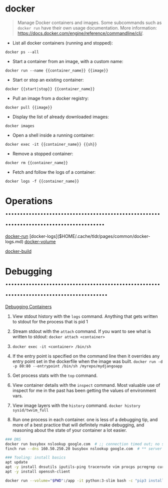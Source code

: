 # docker

> Manage Docker containers and images.
> Some subcommands such as `docker run` have their own usage documentation.
> More information: <https://docs.docker.com/engine/reference/commandline/cli/>.

- List all docker containers (running and stopped):

`docker ps --all`

- Start a container from an image, with a custom name:

`docker run --name {{container_name}} {{image}}`

- Start or stop an existing container:

`docker {{start|stop}} {{container_name}}`

- Pull an image from a docker registry:

`docker pull {{image}}`

- Display the list of already downloaded images:

`docker images`

- Open a shell inside a running container:

`docker exec -it {{container_name}} {{sh}}`

- Remove a stopped container:

`docker rm {{container_name}}`

- Fetch and follow the logs of a container:

`docker logs -f {{container_name}}`


# Operations .......................................................................................
[docker-run]($HOME/.cache/tldr/pages/common/docker-run.md)
[docker-logs]($HOME/.cache/tldr/pages/common/docker-logs.md)
[docker-volume]($HOME/.cache/tldr/pages/common/docker-volume.md)

[docker-build]($HOME/.cache/tldr/pages/common/docker-build.md)


# Debugging ........................................................................................
[Debugging Containers](https://medium.com/@betz.mark/ten-tips-for-debugging-docker-containers-cde4da841a1d)

1. View stdout history with the `logs` command.
  Anything that gets written to stdout for the process that is pid 1

2. Stream stdout with the `attach` command.
   If you want to see what is written to stdout: `docker attach <container>`

3. `docker exec -it <container> /bin/sh`

4. If the entry point is specified on the command line then it overrides any entry point set in the dockerfile when the image was built.
  `docker run -d -p 80:80 --entrypoint /bin/sh /myrepo/mydjangoapp`

5. Get process stats with the `top` command.

6. View container details with the `inspect` command.
   Most valuable use of inspect for me in the past has been getting the values of environment vars.

7. View image layers with the `history` command.
   `docker history sysid/twvim_full`

8. Run one process in each container.
   one is less of a debugging tip, and more of a best practice that will definitely make debugging, and reasoning about the state of your container a lot easier.

```bash
### DNS
docker run busybox nslookup google.com  # ;; connection timed out; no servers could be reached
finch run --dns 160.50.250.20 busybox nslookup google.com  # ** server can't find google.com: NXDOMAIN

### Tooling: install basics
apt update
apt -y install dnsutils iputils-ping traceroute vim procps pcregrep curl net-tools python3-pip unzip
apt -y install openssh-client

docker run --volume="$PWD":/app -it python:3-slim bash -c "pip3 install --upgrade pip; pip3 install pipenv; cd /app; apt-get update && apt-get install --yes awscli bc bsdmainutils curl freetds-dev g++ gcc git jq sshpass tdsodbc openssh-client rsync unixodbc-dev zip; pipenv sync --bare --three; pipenv install --skip-lock --dev"
```
